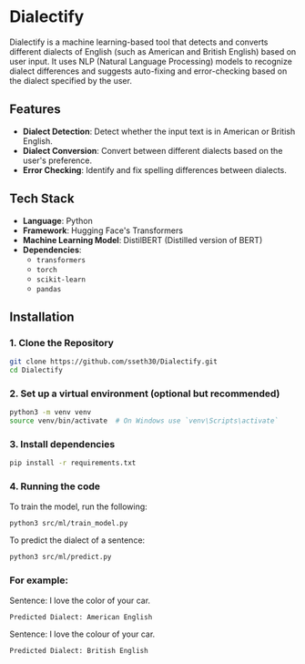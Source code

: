 # Dialectify

Dialectify is a machine learning-based tool that detects and converts different dialects of English (such as American and British English) based on user input. It uses NLP (Natural Language Processing) models to recognize dialect differences and suggests auto-fixing and error-checking based on the dialect specified by the user.

## Features

- **Dialect Detection**: Detect whether the input text is in American or British English.
- **Dialect Conversion**: Convert between different dialects based on the user's preference.
- **Error Checking**: Identify and fix spelling differences between dialects.

## Tech Stack

- **Language**: Python
- **Framework**: Hugging Face's Transformers
- **Machine Learning Model**: DistilBERT (Distilled version of BERT)
- **Dependencies**: 
  - `transformers`
  - `torch`
  - `scikit-learn`
  - `pandas`

## Installation

### 1. Clone the Repository
```bash
git clone https://github.com/sseth30/Dialectify.git
cd Dialectify
```
### 2. Set up a virtual environment (optional but recommended)
```bash
python3 -m venv venv
source venv/bin/activate  # On Windows use `venv\Scripts\activate`
```
### 3. Install dependencies
```bash
pip install -r requirements.txt
```
### 4. Running the code
To train the model, run the following:
```bash
python3 src/ml/train_model.py
```
To predict the dialect of a sentence:
```bash
python3 src/ml/predict.py
```
### For example:

Sentence: I love the color of your car.
```bash
Predicted Dialect: American English
```
Sentence: I love the colour of your car.
```bash
Predicted Dialect: British English
```

